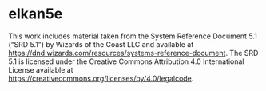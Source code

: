 # elkan5e

This work includes material taken from the System Reference Document 5.1 (“SRD 5.1”) by Wizards of the Coast LLC and available at https://dnd.wizards.com/resources/systems-reference-document. 
The SRD 5.1 is licensed under the Creative Commons Attribution 4.0 International License available at https://creativecommons.org/licenses/by/4.0/legalcode.

​
